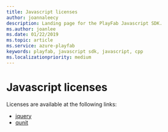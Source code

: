 ```yaml
---
title: Javascript licenses
author: joannaleecy
description: Landing page for the PlayFab Javascript SDK.
ms.author: joanlee
ms.date: 01/22/2019
ms.topic: article
ms.service: azure-playfab
keywords: playfab, javascript sdk, javascript, cpp
ms.localizationpriority: medium
---
```


# Javascript licenses

Licenses are available at the following links:

- [jquery](licenses/jquery-license.md)
- [qunit](licenses/qunit-license.md)
